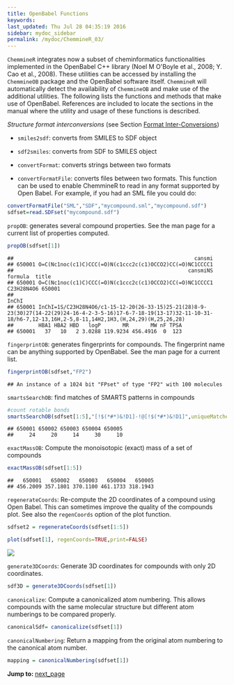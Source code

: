 ```yaml
---
title: OpenBabel Functions
keywords: 
last_updated: Thu Jul 28 04:35:19 2016
sidebar: mydoc_sidebar
permalink: /mydoc/ChemmineR_03/
---
```


`ChemmineR` integrates now a subset of cheminformatics
functionalities implemented in the OpenBabel C++ library (Noel M O'Boyle et al., 2008; Y. Cao et al., 2008). These
utilities can be accessed by installing the `ChemmineOB`
package and the OpenBabel software itself. `ChemmineR`
will automatically detect the availability of
`ChemmineOB` and make use of the additional utilities.
The following lists the functions and methods that make use of
OpenBabel. References are included to locate the sections in the manual
where the utility and usage of these functions is described.  

*Structure format interconversions* (see Section [Format Inter-Conversions](#format-interconversions))

-   `smiles2sdf`: converts from SMILES to SDF object

-   `sdf2smiles`: converts from SDF to SMILES object

-   `convertFormat`: converts strings between two formats

-   `convertFormatFile`: converts files between two formats. This function can be used to enable ChemmineR to read in any
format supported by Open Babel. For example, if you had an SML file you could do:

```r
convertFormatFile("SML","SDF","mycompound.sml","mycompound.sdf")
sdfset=read.SDFset("mycompound.sdf")
```


`propOB`: generates several compound properties. See the man page for a current list of properties computed.

```r
propOB(sdfset[1])
```

```
##                                                          cansmi
## 650001 O=C(Nc1noc(c1)C)CCC(=O)N(c1ccc2c(c1)OCCO2)CC(=O)NC1CCCC1
##                                                        cansmiNS    formula  title
## 650001 O=C(Nc1noc(c1)C)CCC(=O)N(c1ccc2c(c1)OCCO2)CC(=O)NC1CCCC1 C23H28N4O6 650001
##                                                                                                                                                                                    InChI
## 650001 InChI=1S/C23H28N4O6/c1-15-12-20(26-33-15)25-21(28)8-9-23(30)27(14-22(29)24-16-4-2-3-5-16)17-6-7-18-19(13-17)32-11-10-31-18/h6-7,12-13,16H,2-5,8-11,14H2,1H3,(H,24,29)(H,25,26,28)
##        HBA1 HBA2 HBD   logP       MR       MW nF TPSA
## 650001   37   10   2 3.0288 119.9234 456.4916  0  123
```

`fingerprintOB`: generates fingerprints for compounds. The fingerprint name can be anything supported by OpenBabel. See the man page
for a current list.

```r
fingerprintOB(sdfset,"FP2")
```

```
## An instance of a 1024 bit "FPset" of type "FP2" with 100 molecules
```

`smartsSearchOB`: find matches of SMARTS patterns in compounds

```r
#count rotable bonds
smartsSearchOB(sdfset[1:5],"[!$(*#*)&!D1]-!@[!$(*#*)&!D1]",uniqueMatches=FALSE)
```

```
## 650001 650002 650003 650004 650005 
##     24     20     14     30     10
```

`exactMassOB`: Compute the monoisotopic (exact) mass of a set of compounds

```r
exactMassOB(sdfset[1:5])
```

```
##   650001   650002   650003   650004   650005 
## 456.2009 357.1801 370.1100 461.1733 318.1943
```

`regenerateCoords`: Re-compute the 2D coordinates of a compound using Open Babel. This can sometimes
improve the quality of the compounds plot. See also the `regenCoords` option of the plot function.

```r
sdfset2 = regenerateCoords(sdfset[1:5])

plot(sdfset[1], regenCoords=TRUE,print=FALSE)
```

![](../ChemmineR_files/unnamed-chunk-30-1.png)

`generate3DCoords`: Generate 3D coordinates for compounds with only 2D coordinates.

```r
sdf3D = generate3DCoords(sdfset[1])
```

`canonicalize`: Compute a canonicalized atom numbering. This allows compounds with the same molecular
structure but different atom numberings to be compared properly.

```r
canonicalSdf= canonicalize(sdfset[1])
```

`canonicalNumbering`: Return a mapping from the original atom numbering to the 
canonical atom number.

```r
mapping = canonicalNumbering(sdfset[1])
```



<div class="tags">
<b>Jump to: </b>
<a href="../../mydoc/ChemmineR_04/" class="btn btn-default navbar-btn cursorNorm" role="button">next_page</a>
</div>
